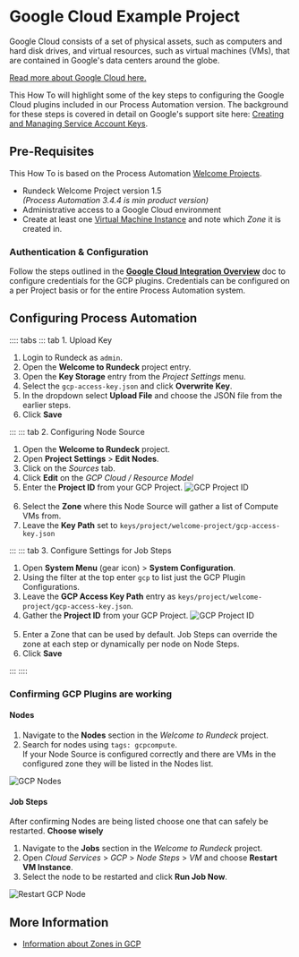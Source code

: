# Google Cloud Example Project

Google Cloud consists of a set of physical assets, such as computers and hard disk drives, and virtual resources, such as virtual machines (VMs), that are contained in Google's data centers around the globe.

[Read more about Google Cloud here.](https://cloud.google.com/docs/overview)

This How To will highlight some of the key steps to configuring the Google Cloud plugins included in our Process Automation version.  The background for these steps is covered in detail on Google's support site here: [Creating and Managing Service Account Keys](https://cloud.google.com/iam/docs/creating-managing-service-account-keys).

## Pre-Requisites

This How To is based on the Process Automation [Welcome Projects](/learning/howto/welcome-project-starter.md).

- Rundeck Welcome Project version 1.5<br>
    _(Process Automation 3.4.4 is min product version)_
- Administrative access to a Google Cloud environment
- Create at least one [Virtual Machine Instance](https://cloud.google.com/compute/docs/instances) and note which _Zone_ it is created in.


### Authentication & Configuration
Follow the steps outlined in the [**Google Cloud Integration Overview**](/manual/plugins/gcp-plugins-overview) doc to configure credentials for the GCP plugins.
Credentials can be configured on a per Project basis or for the entire Process Automation system.

## Configuring Process Automation

:::: tabs
::: tab 1. Upload Key

1. Login to Rundeck as `admin`.
1. Open the **Welcome to Rundeck** project entry.
1. Open the **Key Storage** entry from the _Project Settings_ menu.
1. Select the `gcp-access-key.json` and click **Overwrite Key**.
1. In the dropdown select **Upload File** and choose the JSON file from the earlier steps.
1. Click **Save**

:::
::: tab 2. Configuring Node Source

1. Open the **Welcome to Rundeck** project.
1. Open **Project Settings** > **Edit Nodes**.
1. Click on the _Sources_ tab.
1. Click **Edit** on the _GCP Cloud / Resource Model_
1. Enter the **Project ID** from your GCP Project.
    ![GCP Project ID](@assets/img/howto-gcp-projectid.png)<br><br>
1. Select the **Zone** where this Node Source will gather a list of Compute VMs from.
1. Leave the **Key Path** set to `keys/project/welcome-project/gcp-access-key.json`

:::
::: tab 3. Configure Settings for Job Steps

1. Open **System Menu** (gear icon) > **System Configuration**.
1. Using the filter at the top enter `gcp` to list just the GCP Plugin Configurations.
1. Leave the **GCP Access Key Path** entry as `keys/project/welcome-project/gcp-access-key.json`.
1. Gather the **Project ID** from your GCP Project.
    ![GCP Project ID](@assets/img/howto-gcp-projectid.png)<br><br>
1. Enter a Zone that can be used by default.  Job Steps can override the zone at each step or dynamically per node on Node Steps.
1. Click **Save**

:::
::::

### Confirming GCP Plugins are working

#### Nodes

1. Navigate to the **Nodes** section in the _Welcome to Rundeck_ project.
1. Search for nodes using `tags: gcpcompute`.<br>If your Node Source is configured correctly and there are VMs in the configured zone they will be listed in the Nodes list.

![GCP Nodes](@assets/img/howto-gcp-gcpnodes.png)

#### Job Steps

After confirming Nodes are being listed choose one that can safely be restarted.  **Choose wisely**

1. Navigate to the **Jobs** section in the _Welcome to Rundeck_ project.
1. Open _Cloud Services_ > _GCP_ > _Node Steps_ > _VM_ and choose **Restart VM Instance**.
1. Select the node to be restarted and click **Run Job Now**.

![Restart GCP Node](@assets/img/howto-gcp-restartnode.png)

## More Information

- [Information about Zones in GCP](https://cloud.google.com/compute/docs/regions-zones)
